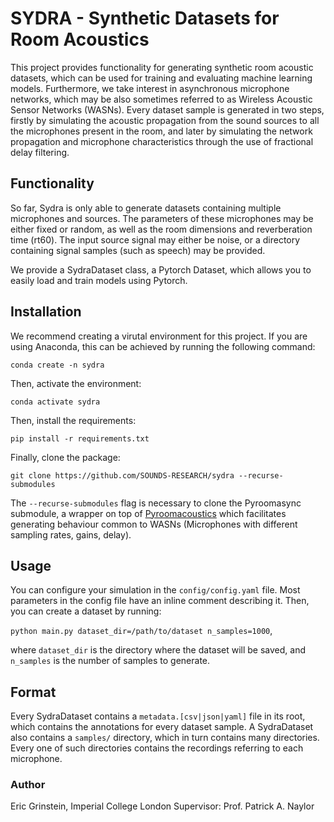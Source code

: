 # SYDRA - Synthetic Datasets for Room Acoustics

This project provides functionality for generating synthetic room acoustic datasets, which can be used for training and evaluating machine learning models. Furthermore, we take interest in asynchronous microphone networks, which may be also sometimes referred to as Wireless Acoustic Sensor Networks (WASNs). Every dataset sample is generated in two steps, firstly by simulating the acoustic propagation from the sound sources to all the microphones present in the room, and later by simulating the network propagation and microphone characteristics through the use of fractional delay filtering.

## Functionality
So far, Sydra is only able to generate datasets containing multiple microphones and sources. The parameters of these microphones may be either fixed or random, as well as the room dimensions and reverberation time (rt60). The input source signal may either be noise, or a directory containing signal samples (such as speech) may be provided.

We provide a SydraDataset class, a Pytorch Dataset, which allows you to easily load and train models using Pytorch.


## Installation
We recommend creating a virutal environment for this project.
If you are using Anaconda, this can be achieved by running the following command:

`conda create -n sydra`

Then, activate the environment:

`conda activate sydra`

Then, install the requirements:

`pip install -r requirements.txt`

Finally, clone the package:

`git clone https://github.com/SOUNDS-RESEARCH/sydra --recurse-submodules`


The `--recurse-submodules` flag is necessary to clone the Pyroomasync submodule, a wrapper on top of [Pyroomacoustics](https://github.com/LCAV/pyroomacoustics/) which facilitates generating behaviour
common to WASNs (Microphones with different sampling rates, gains, delay).

## Usage
You can configure your simulation in the `config/config.yaml` file. Most parameters in the config file have an inline comment describing it. Then, you can create a dataset by running:

`python main.py dataset_dir=/path/to/dataset n_samples=1000`,

where `dataset_dir` is the directory where the dataset will be saved, and `n_samples` is the number of samples to generate.

## Format

Every SydraDataset contains a `metadata.[csv|json|yaml]` file in its root, which contains the annotations for every dataset sample.
A SydraDataset also contains a `samples/` directory, which in turn contains many directories. Every one of such directories contains the recordings referring to each microphone.

### Author
Eric Grinstein, Imperial College London
Supervisor: Prof. Patrick A. Naylor
